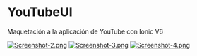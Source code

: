 # YouTubeUI
Maquetación a la aplicación de YouTube con Ionic V6


[![Screenshot-2.png](https://i.postimg.cc/Jn0qSRty/Screenshot-2.png)](https://postimg.cc/0MgDwRYx)  [![Screenshot-3.png](https://i.postimg.cc/c1Vp7b57/Screenshot-3.png)](https://postimg.cc/xq3pntQq)  [![Screenshot-4.png](https://i.postimg.cc/kgCLztCB/Screenshot-4.png)](https://postimg.cc/w7WWsM7p)

